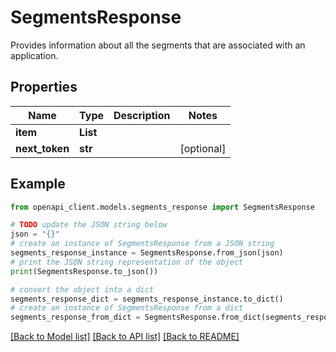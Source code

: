 # SegmentsResponse

Provides information about all the segments that are associated with an application.

## Properties

Name | Type | Description | Notes
------------ | ------------- | ------------- | -------------
**item** | **List** |  | 
**next_token** | **str** |  | [optional] 

## Example

```python
from openapi_client.models.segments_response import SegmentsResponse

# TODO update the JSON string below
json = "{}"
# create an instance of SegmentsResponse from a JSON string
segments_response_instance = SegmentsResponse.from_json(json)
# print the JSON string representation of the object
print(SegmentsResponse.to_json())

# convert the object into a dict
segments_response_dict = segments_response_instance.to_dict()
# create an instance of SegmentsResponse from a dict
segments_response_from_dict = SegmentsResponse.from_dict(segments_response_dict)
```
[[Back to Model list]](../README.md#documentation-for-models) [[Back to API list]](../README.md#documentation-for-api-endpoints) [[Back to README]](../README.md)


